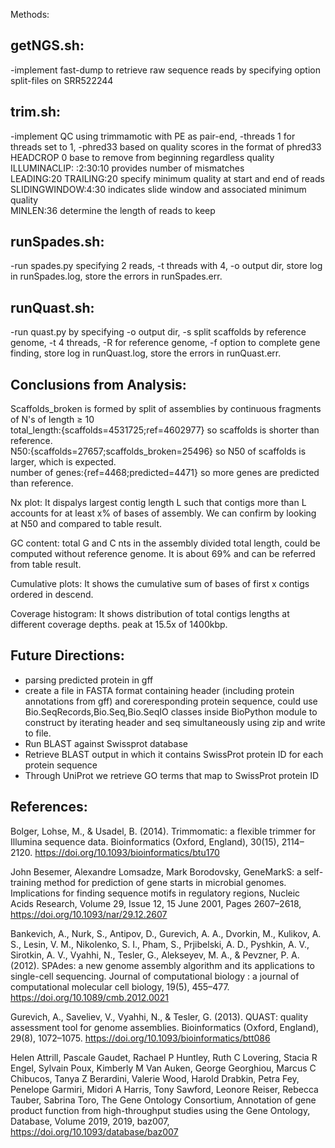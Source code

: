 Methods: 
## getNGS.sh: 
-implement fast-dump to retrieve raw sequence reads by specifying option split-files on SRR522244

## trim.sh:
-implement QC using trimmamotic with PE as pair-end, -threads 1 for threads set to 1, -phred33 based on quality scores in the format of phred33 \
HEADCROP 0 base to remove from beginning regardless quality \
ILLUMINACLIP:<adapter sequence file in fasta> :2:30:10 provides number of mismatches \
LEADING:20 TRAILING:20 specify minimum quality at start and end of reads \
SLIDINGWINDOW:4:30 indicates slide window and associated minimum quality \
MINLEN:36 determine the length of reads to keep
 
##  runSpades.sh:
-run spades.py specifying 2 reads, -t threads with 4, -o output dir, store log in runSpades.log, store the errors in runSpades.err.

## runQuast.sh:
-run quast.py by specifying -o output dir, -s split scaffolds by reference genome, -t 4 threads, -R for reference genome, -f option to complete gene finding, store log in runQuast.log, store the errors in runQuast.err.

## Conclusions from Analysis:

Scaffolds_broken is formed by split of assemblies by continuous fragments of N's of length ≥ 10 \
total_length:{scaffolds=4531725;ref=4602977} so scaffolds is shorter than reference.\
N50:{scaffolds=27657;scaffolds_broken=25496} so N50 of scaffolds is larger, which is expected. \
number of genes:{ref=4468;predicted=4471} so more genes are predicted than reference.

Nx plot: It dispalys largest contig length L such that contigs more than L accounts for at least x% of bases of assembly. We can confirm by looking at N50 and compared to table result. 

GC content: total G and C nts in the assembly divided total length, could be computed without reference genome. It is about 69% and can be referred from table result. 

Cumulative plots: It shows the cumulative sum of bases of first x contigs ordered in descend. 

Coverage histogram: It shows distribution of total contigs lengths at different coverage depths. peak at 15.5x of 1400kbp. 

## Future Directions:
- parsing predicted protein in gff 
- create a file in FASTA format containing header (including protein annotations from gff) and coreresponding protein sequence, could use Bio.SeqRecords,Bio.Seq,Bio.SeqIO classes inside BioPython module to construct by iterating header and seq simultaneously using zip and write to file. 
- Run BLAST against Swissprot database 
- Retrieve BLAST output in which it contains SwissProt protein ID for each protein sequence 
- Through UniProt we retrieve GO terms that map to SwissProt protein ID 

## References: 
Bolger, Lohse, M., & Usadel, B. (2014). Trimmomatic: a flexible trimmer for Illumina sequence data. Bioinformatics (Oxford, England), 30(15), 2114–2120. https://doi.org/10.1093/bioinformatics/btu170

John Besemer, Alexandre Lomsadze, Mark Borodovsky, GeneMarkS: a self-training method for prediction of gene starts in microbial genomes. Implications for finding sequence motifs in regulatory regions, Nucleic Acids Research, Volume 29, Issue 12, 15 June 2001, Pages 2607–2618, https://doi.org/10.1093/nar/29.12.2607

Bankevich, A., Nurk, S., Antipov, D., Gurevich, A. A., Dvorkin, M., Kulikov, A. S., Lesin, V. M., Nikolenko, S. I., Pham, S., Prjibelski, A. D., Pyshkin, A. V., Sirotkin, A. V., Vyahhi, N., Tesler, G., Alekseyev, M. A., & Pevzner, P. A. (2012). SPAdes: a new genome assembly algorithm and its applications to single-cell sequencing. Journal of computational biology : a journal of computational molecular cell biology, 19(5), 455–477. https://doi.org/10.1089/cmb.2012.0021

Gurevich, A., Saveliev, V., Vyahhi, N., & Tesler, G. (2013). QUAST: quality assessment tool for genome assemblies. Bioinformatics (Oxford, England), 29(8), 1072–1075. https://doi.org/10.1093/bioinformatics/btt086

Helen Attrill, Pascale Gaudet, Rachael P Huntley, Ruth C Lovering, Stacia R Engel, Sylvain Poux, Kimberly M Van Auken, George Georghiou, Marcus C Chibucos, Tanya Z Berardini, Valerie Wood, Harold Drabkin, Petra Fey, Penelope Garmiri, Midori A Harris, Tony Sawford, Leonore Reiser, Rebecca Tauber, Sabrina Toro, The Gene Ontology Consortium, Annotation of gene product function from high-throughput studies using the Gene Ontology, Database, Volume 2019, 2019, baz007, https://doi.org/10.1093/database/baz007
